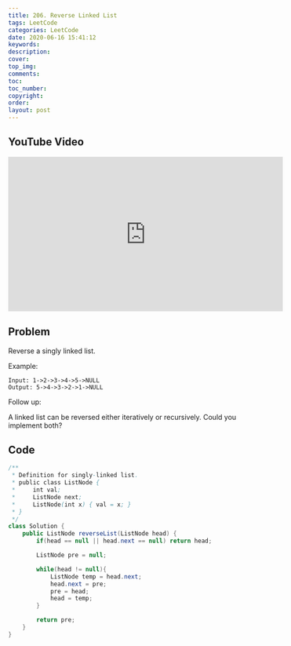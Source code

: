 ```yaml
---
title: 206. Reverse Linked List
tags: LeetCode
categories: LeetCode
date: 2020-06-16 15:41:12
keywords:
description:
cover:
top_img:
comments:
toc:
toc_number:
copyright:
order:
layout: post
---
```


## YouTube Video

<iframe width="560" height="315" src="https://www.youtube.com/embed/hT2zDY4nm0I" frameborder="0" allow="accelerometer; autoplay; encrypted-media; gyroscope; picture-in-picture" allowfullscreen></iframe>

## Problem

Reverse a singly linked list.

Example:

```
Input: 1->2->3->4->5->NULL
Output: 5->4->3->2->1->NULL
```

Follow up:

A linked list can be reversed either iteratively or recursively. Could you implement both?

## Code

```java
/**
 * Definition for singly-linked list.
 * public class ListNode {
 *     int val;
 *     ListNode next;
 *     ListNode(int x) { val = x; }
 * }
 */
class Solution {
    public ListNode reverseList(ListNode head) {
        if(head == null || head.next == null) return head;

        ListNode pre = null;

        while(head != null){
            ListNode temp = head.next;
            head.next = pre;
            pre = head;
            head = temp;
        }

        return pre;
    }
}
```
